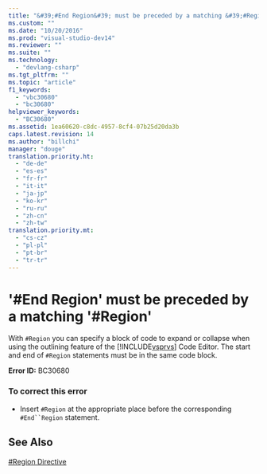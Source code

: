 ```yaml
---
title: "&#39;#End Region&#39; must be preceded by a matching &#39;#Region&#39; | testtitle"
ms.custom: ""
ms.date: "10/20/2016"
ms.prod: "visual-studio-dev14"
ms.reviewer: ""
ms.suite: ""
ms.technology: 
  - "devlang-csharp"
ms.tgt_pltfrm: ""
ms.topic: "article"
f1_keywords: 
  - "vbc30680"
  - "bc30680"
helpviewer_keywords: 
  - "BC30680"
ms.assetid: 1ea60620-c8dc-4957-8cf4-07b25d20da3b
caps.latest.revision: 14
ms.author: "billchi"
manager: "douge"
translation.priority.ht: 
  - "de-de"
  - "es-es"
  - "fr-fr"
  - "it-it"
  - "ja-jp"
  - "ko-kr"
  - "ru-ru"
  - "zh-cn"
  - "zh-tw"
translation.priority.mt: 
  - "cs-cz"
  - "pl-pl"
  - "pt-br"
  - "tr-tr"
---
```

# &#39;#End Region&#39; must be preceded by a matching &#39;#Region&#39;
With `#Region` you can specify a block of code to expand or collapse when using the outlining feature of the [!INCLUDE[vsprvs](../code-quality/includes/vsprvs_md.md)] Code Editor. The start and end of `#Region` statements must be in the same code block.  
  
 **Error ID:** BC30680  
  
### To correct this error  
  
-   Insert `#Region` at the appropriate place before the corresponding `#End``Region` statement.  
  
## See Also  
 [#Region Directive](../Topic/%23Region%20Directive.md)
